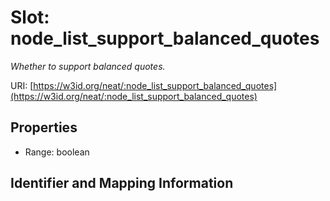# Slot: node_list_support_balanced_quotes
_Whether to support balanced quotes._


URI: [https://w3id.org/neat/:node_list_support_balanced_quotes](https://w3id.org/neat/:node_list_support_balanced_quotes)



<!-- no inheritance hierarchy -->


## Properties

 * Range: boolean



## Identifier and Mapping Information





